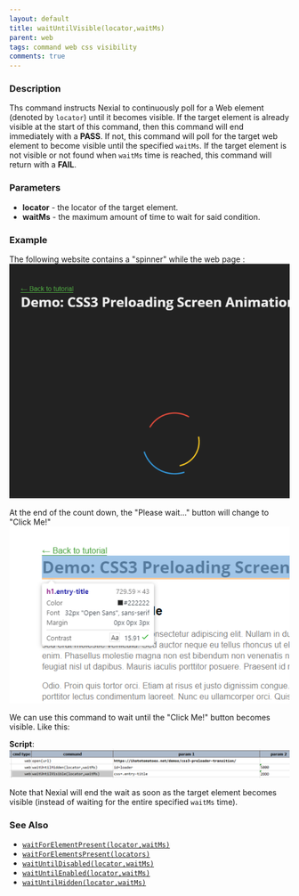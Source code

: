 ```yaml
---
layout: default
title: waitUntilVisible(locator,waitMs)
parent: web
tags: command web css visibility
comments: true
---
```


### Description
Ths command instructs Nexial to continuously poll for a Web element (denoted by `locator`) until it becomes visible.
If the target element is already visible at the start of this command, then this command will end immediately with a
**PASS**. If not, this command will poll for the target web element to become visible until the specified `waitMs`. If
the target element is not visible or not found when `waitMs` time is reached, this command will return with a **FAIL**.


### Parameters
- **locator** - the locator of the target element.
- **waitMs** - the maximum amount of time to wait for said condition.


### Example
The following website contains a "spinner" while the web page :<br/>
![](image/waitUntilHidden_01.png)<br/>

At the end of the count down, the "Please wait..." button will change to "Click Me!"<br/>
![](image/waitUntilHidden_02.png)<br/>

We can use this command to wait until the "Click Me!" button becomes visible. Like this:

**Script**:<br/>
![](image/waitUntilVisible_01.png)<br/>

Note that Nexial will end the wait as soon as the target element becomes visible (instead of waiting for the entire 
specified `waitMs` time).


### See Also
- [`waitForElementPresent(locator,waitMs)`](waitForElementPresent(locator,waitMs)) 
- [`waitForElementsPresent(locators)`](waitForElementsPresent(locators)) 
- [`waitUntilDisabled(locator,waitMs)`](waitUntilDisabled(locator,waitMs))
- [`waitUntilEnabled(locator,waitMs)`](waitUntilEnabled(locator,waitMs))
- [`waitUntilHidden(locator,waitMs)`](waitUntilHidden(locator,waitMs))

